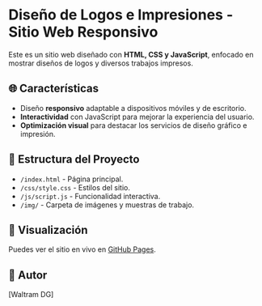 # Diseño de Logos e Impresiones - Sitio Web Responsivo  

Este es un sitio web diseñado con **HTML, CSS y JavaScript**, enfocado en mostrar diseños de logos y diversos trabajos impresos.  

## 🌐 Características  
- Diseño **responsivo** adaptable a dispositivos móviles y de escritorio.  
- **Interactividad** con JavaScript para mejorar la experiencia del usuario.  
- **Optimización visual** para destacar los servicios de diseño gráfico e impresión.  

## 📂 Estructura del Proyecto  
- `/index.html` - Página principal.  
- `/css/style.css` - Estilos del sitio.  
- `/js/script.js` - Funcionalidad interactiva.  
- `/img/` - Carpeta de imágenes y muestras de trabajo.  

## 🚀 Visualización  
Puedes ver el sitio en vivo en [GitHub Pages](https://tuusuario.github.io/promocionesw/).  

## 📌 Autor  
[Waltram DG]  
